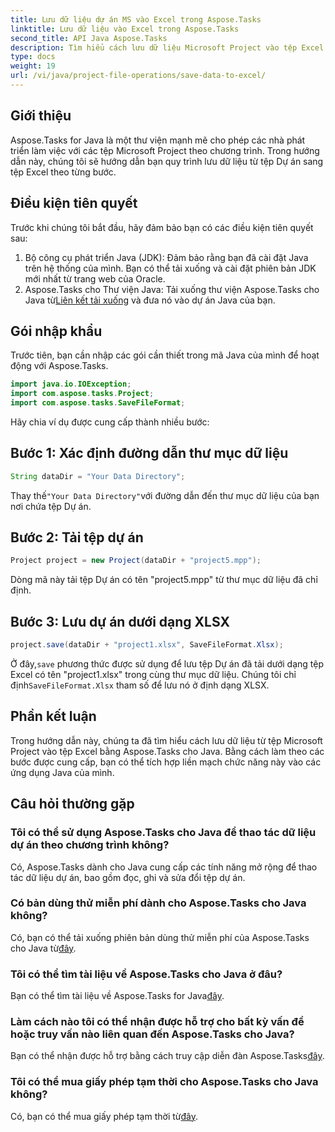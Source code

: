 ```yaml
---
title: Lưu dữ liệu dự án MS vào Excel trong Aspose.Tasks
linktitle: Lưu dữ liệu vào Excel trong Aspose.Tasks
second_title: API Java Aspose.Tasks
description: Tìm hiểu cách lưu dữ liệu Microsoft Project vào tệp Excel bằng Aspose.Tasks cho Java. Tích hợp dễ dàng cho các nhà phát triển Java.
type: docs
weight: 19
url: /vi/java/project-file-operations/save-data-to-excel/
---
```

## Giới thiệu
Aspose.Tasks for Java là một thư viện mạnh mẽ cho phép các nhà phát triển làm việc với các tệp Microsoft Project theo chương trình. Trong hướng dẫn này, chúng tôi sẽ hướng dẫn bạn quy trình lưu dữ liệu từ tệp Dự án sang tệp Excel theo từng bước.
## Điều kiện tiên quyết
Trước khi chúng tôi bắt đầu, hãy đảm bảo bạn có các điều kiện tiên quyết sau:
1. Bộ công cụ phát triển Java (JDK): Đảm bảo rằng bạn đã cài đặt Java trên hệ thống của mình. Bạn có thể tải xuống và cài đặt phiên bản JDK mới nhất từ trang web của Oracle.
2.  Aspose.Tasks cho Thư viện Java: Tải xuống thư viện Aspose.Tasks cho Java từ[Liên kết tải xuống](https://releases.aspose.com/tasks/java/) và đưa nó vào dự án Java của bạn.

## Gói nhập khẩu
Trước tiên, bạn cần nhập các gói cần thiết trong mã Java của mình để hoạt động với Aspose.Tasks.
```java
import java.io.IOException;
import com.aspose.tasks.Project;
import com.aspose.tasks.SaveFileFormat;
```

Hãy chia ví dụ được cung cấp thành nhiều bước:
## Bước 1: Xác định đường dẫn thư mục dữ liệu
```java
String dataDir = "Your Data Directory";
```
 Thay thế`"Your Data Directory"`với đường dẫn đến thư mục dữ liệu của bạn nơi chứa tệp Dự án.
## Bước 2: Tải tệp dự án
```java
Project project = new Project(dataDir + "project5.mpp");
```
Dòng mã này tải tệp Dự án có tên "project5.mpp" từ thư mục dữ liệu đã chỉ định.
## Bước 3: Lưu dự án dưới dạng XLSX
```java
project.save(dataDir + "project1.xlsx", SaveFileFormat.Xlsx);
```
 Ở đây,`save` phương thức được sử dụng để lưu tệp Dự án đã tải dưới dạng tệp Excel có tên "project1.xlsx" trong cùng thư mục dữ liệu. Chúng tôi chỉ định`SaveFileFormat.Xlsx` tham số để lưu nó ở định dạng XLSX.

## Phần kết luận
Trong hướng dẫn này, chúng ta đã tìm hiểu cách lưu dữ liệu từ tệp Microsoft Project vào tệp Excel bằng Aspose.Tasks cho Java. Bằng cách làm theo các bước được cung cấp, bạn có thể tích hợp liền mạch chức năng này vào các ứng dụng Java của mình.
## Câu hỏi thường gặp
### Tôi có thể sử dụng Aspose.Tasks cho Java để thao tác dữ liệu dự án theo chương trình không?
Có, Aspose.Tasks dành cho Java cung cấp các tính năng mở rộng để thao tác dữ liệu dự án, bao gồm đọc, ghi và sửa đổi tệp dự án.
### Có bản dùng thử miễn phí dành cho Aspose.Tasks cho Java không?
 Có, bạn có thể tải xuống phiên bản dùng thử miễn phí của Aspose.Tasks cho Java từ[đây](https://releases.aspose.com/).
### Tôi có thể tìm tài liệu về Aspose.Tasks cho Java ở đâu?
Bạn có thể tìm tài liệu về Aspose.Tasks for Java[đây](https://reference.aspose.com/tasks/java/).
### Làm cách nào tôi có thể nhận được hỗ trợ cho bất kỳ vấn đề hoặc truy vấn nào liên quan đến Aspose.Tasks cho Java?
 Bạn có thể nhận được hỗ trợ bằng cách truy cập diễn đàn Aspose.Tasks[đây](https://forum.aspose.com/c/tasks/15).
### Tôi có thể mua giấy phép tạm thời cho Aspose.Tasks cho Java không?
 Có, bạn có thể mua giấy phép tạm thời từ[đây](https://purchase.aspose.com/temporary-license/).